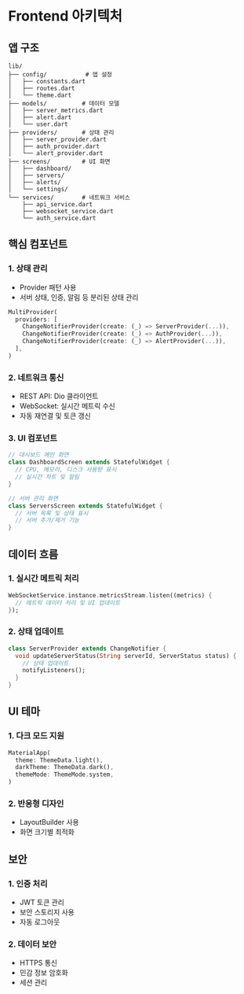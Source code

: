# Frontend 아키텍처

## 앱 구조

```
lib/
├── config/           # 앱 설정
│   ├── constants.dart
│   ├── routes.dart
│   └── theme.dart
├── models/          # 데이터 모델
│   ├── server_metrics.dart
│   ├── alert.dart
│   └── user.dart
├── providers/       # 상태 관리
│   ├── server_provider.dart
│   ├── auth_provider.dart
│   └── alert_provider.dart
├── screens/         # UI 화면
│   ├── dashboard/
│   ├── servers/
│   ├── alerts/
│   └── settings/
└── services/        # 네트워크 서비스
    ├── api_service.dart
    ├── websocket_service.dart
    └── auth_service.dart
```

## 핵심 컴포넌트

### 1. 상태 관리
- Provider 패턴 사용
- 서버 상태, 인증, 알림 등 분리된 상태 관리
```dart
MultiProvider(
  providers: [
    ChangeNotifierProvider(create: (_) => ServerProvider(...)),
    ChangeNotifierProvider(create: (_) => AuthProvider(...)),
    ChangeNotifierProvider(create: (_) => AlertProvider(...)),
  ],
)
```

### 2. 네트워크 통신
- REST API: Dio 클라이언트
- WebSocket: 실시간 메트릭 수신
- 자동 재연결 및 토큰 갱신

### 3. UI 컴포넌트
```dart
// 대시보드 메인 화면
class DashboardScreen extends StatefulWidget {
  // CPU, 메모리, 디스크 사용량 표시
  // 실시간 차트 및 알림
}

// 서버 관리 화면
class ServersScreen extends StatefulWidget {
  // 서버 목록 및 상태 표시
  // 서버 추가/제거 기능
}
```

## 데이터 흐름

### 1. 실시간 메트릭 처리
```dart
WebSocketService.instance.metricsStream.listen((metrics) {
  // 메트릭 데이터 처리 및 UI 업데이트
});
```

### 2. 상태 업데이트
```dart
class ServerProvider extends ChangeNotifier {
  void updateServerStatus(String serverId, ServerStatus status) {
    // 상태 업데이트
    notifyListeners();
  }
}
```

## UI 테마

### 1. 다크 모드 지원
```dart
MaterialApp(
  theme: ThemeData.light(),
  darkTheme: ThemeData.dark(),
  themeMode: ThemeMode.system,
)
```

### 2. 반응형 디자인
- LayoutBuilder 사용
- 화면 크기별 최적화

## 보안

### 1. 인증 처리
- JWT 토큰 관리
- 보안 스토리지 사용
- 자동 로그아웃

### 2. 데이터 보안
- HTTPS 통신
- 민감 정보 암호화
- 세션 관리